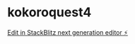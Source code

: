 # kokoroquest4

[Edit in StackBlitz next generation editor ⚡️](https://stackblitz.com/~/github.com/TabareMajem/kokoroquest4)